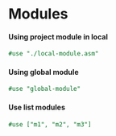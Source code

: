 # Modules

#### Using project module in local 

```ocaml
#use "./local-module.asm"
```

#### Using global module

```ocaml
#use "global-module"
```

#### Use list modules

```ocaml
#use ["m1", "m2", "m3"]
```

